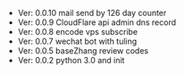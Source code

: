 * Ver: 0.0.10 mail send by 126 day counter
* Ver: 0.0.9 CloudFlare api admin dns record
* Ver: 0.0.8 encode vps subscribe
* Ver: 0.0.7 wechat bot with tuling
* Ver: 0.0.5 baseZhang review codes
* Ver: 0.0.2 python 3.0 and init 
